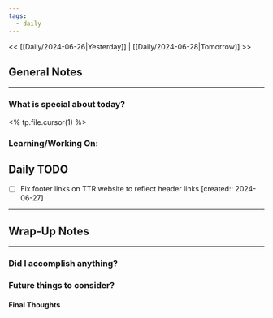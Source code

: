 ```yaml
---
tags:
  - daily
---
```

<< [[Daily/2024-06-26|Yesterday]] |  [[Daily/2024-06-28|Tomorrow]] >>

## General Notes
---
### What is special about today?
<% tp.file.cursor(1) %>

### Learning/Working On:



## Daily TODO
- [ ] Fix footer links on TTR website to reflect header links  [created:: 2024-06-27]
---




## Wrap-Up Notes
---
### Did I accomplish anything?
### Future things to consider?
#### Final Thoughts

